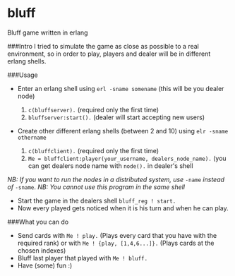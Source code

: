 # bluff
Bluff game written in erlang

###Intro
I tried to simulate the game as close as possible to a real environment, so in order to play, players
and dealer will be in different erlang shells.


###Usage
* Enter an erlang shell using `erl -sname somename` (this will be you dealer node)
  1. `c(bluffserver).` (required only the first time) 
  2. `bluffserver:start().` (dealer will start accepting new users)
  
* Create other different erlang shells (between 2 and 10) using `elr -sname othername`
  1. `c(bluffclient).` (required only the first time)
  2. `Me = bluffclient:player(your_username, dealers_node_name).` (you can get dealers node name with `node().` 
  in dealer's shell

*NB: If you want to run the nodes in a distributed system, use* `-name` *instead of* `-sname`. 
*NB: You cannot use this program in the same shell*

* Start the game in the dealers shell `bluff_reg ! start.`
* Now every played gets noticed when it is his turn and when he can play. 

###What you can do
* Send cards with `Me ! play.` (Plays every card that you have with the required rank) or 
with `Me ! {play, [1,4,6...]}.` (Plays cards at the chosen indexes)
* Bluff last player that played with `Me ! bluff.`
* Have (some) fun :)

